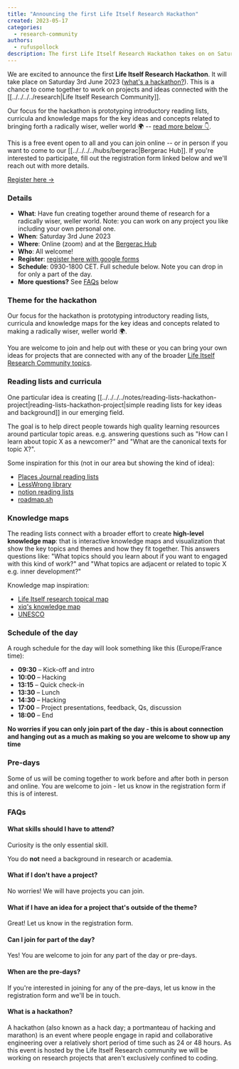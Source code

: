 ```yaml
---
title: "Announcing the first Life Itself Research Hackathon"
created: 2023-05-17
categories: 
  - research-community
authors: 
  - rufuspollock
description: The first Life Itself Research Hackathon takes on on Saturday 3rd June 2023. It's is a chance to come together to work on projects and ideas connected with making a radically wiser, weller world.
---
```


We are excited to announce the first **Life Itself Research Hackathon**. It will take place on Saturday 3rd June 2023 ([what's a hackathon?](#what-is-a-hackathon)). This is a chance to come together to work on projects and ideas connected with the [[../../../../research|Life Itself Research Community]].

Our focus for the hackathon is prototyping introductory reading lists, curricula and knowledge maps for the key ideas and concepts related to bringing forth a radically wiser, weller world 🌍 -- [read more below 👇](#theme-for-the-hackathon).

This is a free event open to all and you can join online -- or in person if you want to come to our [[../../../../hubs/bergerac|Bergerac Hub]]. If you're interested to participate, fill out the registration form linked below and we'll reach out with more details.

<div className="mt-10 flex gap-x-6 not-prose">
  <a
    href="https://forms.gle/2CxPj5xg7daoshRm6"
    className="rounded-md bg-secondary px-4 py-3 font-medium text-primary shadow focus:outline-none focus:ring-2 focus:ring-primary "
>
    Register here <span aria-hidden="true">→</span>
  </a>
</div>

### Details

- **What**: Have fun creating together around theme of research for a radically wiser, weller world. Note: you can work on any project you like including your own personal one.
- **When**: Saturday 3rd June 2023
- **Where**: Online (zoom) and at the [Bergerac Hub](https://lifeitself.org/hubs/bergerac)
- **Who**: All welcome!
- **Register**: [register here with google forms](https://forms.gle/2CxPj5xg7daoshRm6)
- **Schedule**: 0930-1800 CET. Full schedule below. Note you can drop in for only a part of the day.
- **More questions?** See [FAQs](#faqs) below

### Theme for the hackathon

Our focus for the hackathon is prototyping introductory reading lists, curricula and knowledge maps for the key ideas and concepts related to making a radically wiser, weller world 🌍.

You are welcome to join and help out with these or you can bring your own ideas for projects that are connected with any of the broader [Life Itself Research Community topics](https://lifeitself.org/research#topics).

### Reading lists and curricula

One particular idea is creating [[../../../../notes/reading-lists-hackathon-project|reading-lists-hackathon-project|simple reading lists for key ideas and background]] in our emerging field.

The goal is to help direct people towards high quality learning resources around particular topic areas. e.g. answering questions such as "How can I learn about topic X as a newcomer?" and "What are the canonical texts for topic X?".

Some inspiration for this (not in our area but showing the kind of idea):

- [Places Journal reading lists](https://placesjournal.org/reading-lists/)
- [LessWrong library](https://www.lesswrong.com/library)
- [notion reading lists](https://parameter.io/notion-reading-list-templates/)
- [roadmap.sh](https://roadmap.sh/system-design)

### Knowledge maps

The reading lists connect with a broader effort to create **high-level knowledge map**: that is interactive knowledge maps and visualization that show the key topics and themes and how they fit together. This answers questions like: "What topics should you learn about if you want to engaged with this kind of work?" and "What topics are adjacent or related to topic X e.g. inner development?"

Knowledge map inspiration:

- [Life Itself research topical map](https://lifeitself.org/research#topics)
- [xiq's knowledge map](https://pbs.twimg.com/media/Fa2M570WIAA7USi?format=png&name=4096x4096)
- [UNESCO](https://ich.unesco.org/en/dive&display=constellation#tabs)

### Schedule of the day

A rough schedule for the day will look something like this (Europe/France time):

- **09:30** – Kick-off and intro
- **10:00** – Hacking
- **13:15** – Quick check-in
- **13:30** – Lunch
- **14:30** – Hacking
- **17:00** – Project presentations, feedback, Qs, discussion
- **18:00** – End

**No worries if you can only join part of the day - this is about connection and hanging out as a much as making so you are welcome to show up any time**

### Pre-days

Some of us will be coming together to work before and after both in person and online. You are welcome to join - let us know in the registration form if this is of interest.

### FAQs

#### What skills should I have to attend?

Curiosity is the only essential skill.

You do **not** need a background in research or academia.

#### What if I don't have a project?

No worries! We will have projects you can join.

#### What if I have an idea for a project that's outside of the theme?

Great! Let us know in the registration form.

#### Can I join for part of the day?

Yes! You are welcome to join for any part of the day or pre-days.

#### When are the pre-days?

If you're interested in joining for any of the pre-days, let us know in the registration form and we'll be in touch.

#### What is a hackathon?

A hackathon (also known as a hack day; a portmanteau of hacking and marathon) is an event where people engage in rapid and collaborative engineering over a relatively short period of time such as 24 or 48 hours. As this event is hosted by the Life Itself Research community we will be working on research projects that aren't exclusively confined to coding.